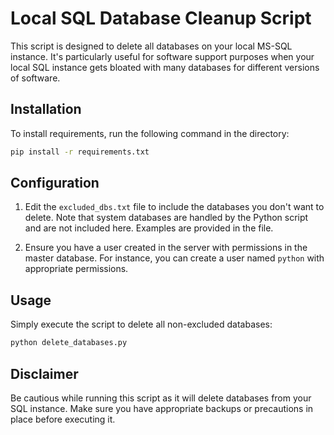 # Local SQL Database Cleanup Script

This script is designed to delete all databases on your local MS-SQL instance. It's particularly useful for software support purposes when your local SQL instance gets bloated with many databases for different versions of software.

## Installation

To install requirements, run the following command in the directory:

```bash
pip install -r requirements.txt
```
## Configuration

1. Edit the `excluded_dbs.txt` file to include the databases you don't want to delete. Note that system databases are handled by the Python script and are not included here. Examples are provided in the file.

2. Ensure you have a user created in the server with permissions in the master database. For instance, you can create a user named `python` with appropriate permissions.

## Usage

Simply execute the script to delete all non-excluded databases:

```bash
python delete_databases.py
```

## Disclaimer

Be cautious while running this script as it will delete databases from your SQL instance. Make sure you have appropriate backups or precautions in place before executing it.

